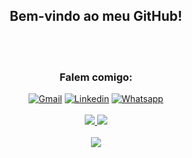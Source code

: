 <h2 align="center">Bem-vindo ao meu GitHub!</h2>

<br>
<br>
 
<h3 align="center">Falem comigo:</h3>
<div align="center">
  <a href="mailto:cavalcanti.josevitor@gmail.com"><img src="https://img.shields.io/badge/Gmail-D14836?style=for-the-badge&logoColor=white" alt="Gmail"></a>
  <a href="https://www.linkedin.com/in/josé-vítor-rodrigues-cavalcanti-8356b926a/"><img src="https://img.shields.io/badge/-LinkedIn-%230077B5?style=for-the-badge&logoColor=white" alt="Linkedin"></a> 
  <a href="https://wa.me/5511997727579"><img src="https://img.shields.io/badge/WhatsApp-25D366?style=for-the-badge&logoColor=white" alt="Whatsapp"></a></a>
</div>
  
<br>

<div align="center">
  <a href="https://github.com/JoseVitorRC/github-readme-stats">
    <img src="https://github-readme-stats.vercel.app/api?username=JoseVitorRC&show_icons=true&theme=dracula&hide_title=true" />
  </a>
  <a href="https://github.com/JoseVitorRC/github-readme-stats">
    <img src="https://github-readme-stats.vercel.app/api/top-langs/?username=JoseVitorRC&theme=dracula&layout=compact" />
  </a>
</div>

<br>

<div align="center">
  <a href="https://github.com/JoseVitorRC/JoseVitorRC/blob/main/cobrinha.yml">
    <img src="https://github.com/JoseVitorRC/JoseVitorRC/blob/main/cobrinha.yml" />
  </a>
</div>
